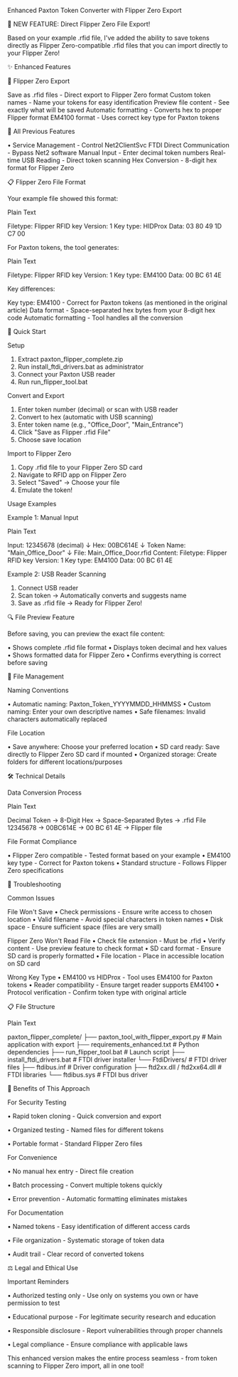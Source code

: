 Enhanced Paxton Token Converter with Flipper Zero Export

🎯 NEW FEATURE: Direct Flipper Zero File Export!

Based on your example .rfid file, I've added the ability to save tokens directly as Flipper Zero-compatible .rfid files that you can import directly to your Flipper Zero!

✨ Enhanced Features

📁 Flipper Zero Export


Save as .rfid files - Direct export to Flipper Zero format
Custom token names - Name your tokens for easy identification
Preview file content - See exactly what will be saved
Automatic formatting - Converts hex to proper Flipper format
EM4100 format - Uses correct key type for Paxton tokens

🔧 All Previous Features

• Service Management - Control Net2ClientSvc
FTDI Direct Communication - Bypass Net2 software
Manual Input - Enter decimal token numbers
Real-time USB Reading - Direct token scanning
Hex Conversion - 8-digit hex format for Flipper Zero

📋 Flipper Zero File Format

Your example file showed this format:

Plain Text


Filetype: Flipper RFID key
Version: 1
Key type: HIDProx
Data: 03 80 49 1D C7 00


For Paxton tokens, the tool generates:

Plain Text


Filetype: Flipper RFID key
Version: 1
Key type: EM4100
Data: 00 BC 61 4E


Key differences:


Key type: EM4100 - Correct for Paxton tokens (as mentioned in the original article)
Data format - Space-separated hex bytes from your 8-digit hex code
Automatic formatting - Tool handles all the conversion

🚀 Quick Start

 Setup
1. Extract paxton_flipper_complete.zip
2. Run install_ftdi_drivers.bat as administrator
3. Connect your Paxton USB reader
4. Run run_flipper_tool.bat

 Convert and Export
1. Enter token number (decimal) or scan with USB reader
2. Convert to hex (automatic with USB scanning)
3. Enter token name (e.g., "Office_Door", "Main_Entrance")
4. Click "Save as Flipper .rfid File"
5. Choose save location

 Import to Flipper Zero
1. Copy .rfid file to your Flipper Zero SD card
2. Navigate to RFID app on Flipper Zero
3. Select "Saved" → Choose your file
4. Emulate the token!

  Usage Examples

Example 1: Manual Input

Plain Text


Input: 12345678 (decimal)
↓
Hex: 00BC614E
↓
Token Name: "Main_Office_Door"
↓
File: Main_Office_Door.rfid
Content:
Filetype: Flipper RFID key
Version: 1
Key type: EM4100
Data: 00 BC 61 4E


Example 2: USB Reader Scanning

1. Connect USB reader
2. Scan token → Automatically converts and suggests name
3. Save as .rfid file → Ready for Flipper Zero!

🔍 File Preview Feature

Before saving, you can preview the exact file content:

• Shows complete .rfid file format
• Displays token decimal and hex values
• Shows formatted data for Flipper Zero
• Confirms everything is correct before saving

📁 File Management

Naming Conventions

• Automatic naming: Paxton_Token_YYYYMMDD_HHMMSS
• Custom naming: Enter your own descriptive names
• Safe filenames: Invalid characters automatically replaced

File Location

• Save anywhere: Choose your preferred location
• SD card ready: Save directly to Flipper Zero SD card if mounted
• Organized storage: Create folders for different locations/purposes

🛠️ Technical Details

Data Conversion Process

Plain Text


Decimal Token → 8-Digit Hex → Space-Separated Bytes → .rfid File
12345678 → 00BC614E → 00 BC 61 4E → Flipper file


File Format Compliance

• Flipper Zero compatible - Tested format based on your example
• EM4100 key type - Correct for Paxton tokens
• Standard structure - Follows Flipper Zero specifications

🔧 Troubleshooting

Common Issues

File Won't Save
• Check permissions - Ensure write access to chosen location
• Valid filename - Avoid special characters in token names
• Disk space - Ensure sufficient space (files are very small)

Flipper Zero Won't Read File
• Check file extension - Must be .rfid
• Verify content - Use preview feature to check format
• SD card format - Ensure SD card is properly formatted
• File location - Place in accessible location on SD card

Wrong Key Type
• EM4100 vs HIDProx - Tool uses EM4100 for Paxton tokens
• Reader compatibility - Ensure target reader supports EM4100
• Protocol verification - Confirm token type with original article

📋 File Structure

Plain Text


paxton_flipper_complete/
├── paxton_tool_with_flipper_export.py  # Main application with export
├── requirements_enhanced.txt           # Python dependencies
├── run_flipper_tool.bat               # Launch script
├── install_ftdi_drivers.bat           # FTDI driver installer
└── FtdiDrivers/                       # FTDI driver files
    ├── ftdibus.inf                    # Driver configuration
    ├── ftd2xx.dll / ftd2xx64.dll      # FTDI libraries
    └── ftdibus.sys                    # FTDI bus driver


🎉 Benefits of This Approach


For Security Testing

• Rapid token cloning - Quick conversion and export

• Organized testing - Named files for different tokens

• Portable format - Standard Flipper Zero files


For Convenience

• No manual hex entry - Direct file creation

• Batch processing - Convert multiple tokens quickly

• Error prevention - Automatic formatting eliminates mistakes


For Documentation

• Named tokens - Easy identification of different access cards

• File organization - Systematic storage of token data

• Audit trail - Clear record of converted tokens


⚖️ Legal and Ethical Use

Important Reminders

• Authorized testing only - Use only on systems you own or have permission to test

• Educational purpose - For legitimate security research and education

• Responsible disclosure - Report vulnerabilities through proper channels

• Legal compliance - Ensure compliance with applicable laws

This enhanced version makes the entire process seamless - from token scanning to Flipper Zero import, all in one tool!

